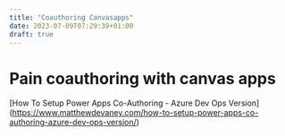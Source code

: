 ```yaml
---
title: "Coauthoring Canvasapps"
date: 2023-07-09T07:29:39+01:00
draft: true
---
```


# Pain coauthoring with canvas apps

[How To Setup Power Apps Co-Authoring - Azure Dev Ops Version] (https://www.matthewdevaney.com/how-to-setup-power-apps-co-authoring-azure-dev-ops-version/)